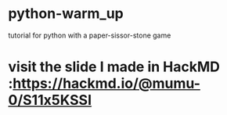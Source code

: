 # python-warm_up
tutorial for python with a paper-sissor-stone game
# visit the slide I made in HackMD :https://hackmd.io/@mumu-0/S11x5KSSI
